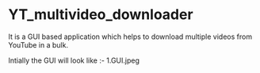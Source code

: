 # YT_multivideo_downloader
It is a GUI based application which helps to download multiple videos from YouTube in a bulk.

Intially the GUI will look like :- 
1.GUI.jpeg
